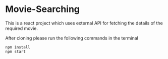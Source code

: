 # Movie-Searching
This is a react project which uses external API for fetching the details of the required movie.

After cloning please run the following commands in the terminal
```
npm install
npm start
```

